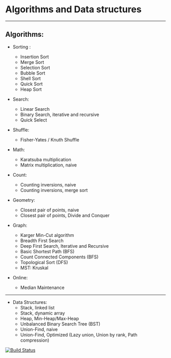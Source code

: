 **Algorithms and Data structures** 
=======
--------

Algorithms:
--

- Sorting : 
	*	Insertion Sort
	*	Merge Sort
	*	Selection Sort
	*	Bubble Sort
	* 	Shell Sort
	*	Quick Sort
	*	Heap Sort

- Search:
	* Linear Search
	* Binary Search, iterative and recursive
	* Quick Select
	
- Shuffle:
	* Fisher-Yates / Knuth Shuffle

- Math:
	* Karatsuba multiplication
	* Matrix multiplication, naive

- Count:
	* Counting inversions, naive
	* Counting inversions, merge sort
	
- Geometry:
	* Closest pair of points, naive
	* Closest pair of points, Divide and Conquer

- Graph:
	* Karger Min-Cut algorithm
	* Breadth First Search
	* Deep First Search, Iterative and Recursive
	* Basic Shortest Path (BFS)
	* Count Connected Components (BFS)
	* Topological Sort (DFS)
	* MST: Kruskal

- Online:
	* Median Maintenance

--------------------------------------
	
- Data Structures:
	* Stack, linked list
	* Stack, dynamic array
	* Heap, Min-Heap/Max-Heap
    * Unbalanced Binary Search Tree (BST)
	* Union-Find, naive
	* Union-Find, Optimized (Lazy union, Union by rank, Path compression)
	
[![Build Status](https://drone.io/github.com/franciscoy/algorithms/status.png)](https://drone.io/github.com/franciscoy/algorithms/latest)
